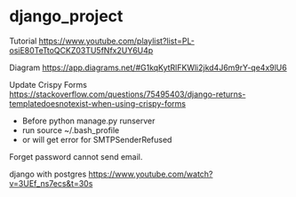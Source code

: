 # django_project
Tutorial
https://www.youtube.com/playlist?list=PL-osiE80TeTtoQCKZ03TU5fNfx2UY6U4p

Diagram
https://app.diagrams.net/#G1kqKytRlFKWli2jkd4J6m9rY-qe4x9lU6

Update
Crispy Forms
https://stackoverflow.com/questions/75495403/django-returns-templatedoesnotexist-when-using-crispy-forms

- Before python manage.py runserver 
- run source ~/.bash_profile
- or will get error for SMTPSenderRefused

Forget password cannot send email.

django with postgres
https://www.youtube.com/watch?v=3UEf_ns7ecs&t=30s
